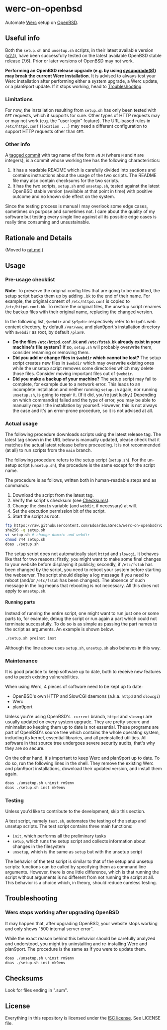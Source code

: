 werc-on-openbsd
===============

Automate [Werc](http://werc.cat-v.org/) setup on [OpenBSD](https://www.openbsd.org/).

## Useful info

Both the `setup.sh` and `unsetup.sh` scripts, in their latest available version ([v2.1](https://github.com/EdoardoLaGreca/werc-on-openbsd/releases/tag/v2.1)), have been successfully tested on the latest available OpenBSD stable release (7.6). Prior or later versions of OpenBSD may not work.

**Performing an OpenBSD release upgrade (e.g. by using [sysupgrade(8)](https://man.openbsd.org/sysupgrade.8)) may break the current Werc installation.** It is advised to always test your Werc installation after performing either a system upgrade, a Werc update, or a plan9port update. If it stops working, head to [Troubleshooting](#troubleshooting).

### Limitations

For now, the installation resulting from `setup.sh` has only been tested with `GET` requests, which it supports for sure. Other types of HTTP requests may or may not work (e.g. the "user login" feature). The URL-based rules in `/etc/httpd.conf` (`location ...`) may need a different configuration to support HTTP requests other than `GET`.

### Other info

A [tagged commit](https://git-scm.com/book/en/v2/Git-Basics-Tagging) with tag name of the form `vN.M` (where `N` and `M` are integers), is a commit whose working tree has the following characteristics:

1. It has a readable README which is carefully divided into sections and contains instructions about the usage of the two scripts. The README file may also contain checksums for the two scripts.
2. It has the two scripts, `setup.sh` and `unsetup.sh`, tested against the latest OpenBSD stable version (available at that point in time) with positive outcome and no known side effect on the system.

Since the testing process is manual I may overlook some edge cases, sometimes on purpose and sometimes not. I care about the quality of my software but testing every single line against all its possible edge cases is really time consuming and unsustainable.

## Rationale and Details

(Moved to [rat.md](rat.md).)

## Usage

### Pre-usage checklist

**Note**: To preserve the original config files that are going to be modified, the setup script backs them up by adding `.bk` to the end of their name. For example, the original content of `/etc/httpd.conf` is copied to `/etc/httpd.conf.bk`. To restore the original files, the unsetup script renames the backup files with their original name, replacing the changed version.

In the following list, `$webdir` and `$p9pdir` respectively refer to `httpd`'s web content directory, by default `/var/www`, and plan9port's installation directory with `$webdir` as root, by default `/plan9`.

- **Do the files `/etc/httpd.conf.bk` and `/etc/fstab.bk` already exist in your machine's file system?** If so, `setup.sh` will probably overwrite them, consider renaming or removing them.
- **Did you add or change files in `$webdir` which cannot be lost?** The setup script creates new files in `$webdir` which may overwrite existing ones while the unsetup script removes some directories which may delete those files. Consider moving important files out of `$webdir`.
- **Did you make a backup of your machine?** The setup script may fail to complete, for example due to a network error. This leads to an incomplete installation and neither running `setup.sh` again, nor running `unsetup.sh`, is going to repair it. (If it did, you're just lucky.) Depending on which command(s) failed and the type of error, you may be able to manually repair the installation by yourself. However, this is not always the case and it's an error-prone procedure, so it is not advised at all.

### Actual usage

The following procedure downloads scripts using the latest release tag. The latest tag shown in the URL below is manually updated, please check that it matches the actual latest release before proceeding. It is not recommended (at all) to run scripts from the `main` branch.

The following procedure refers to the setup script (`setup.sh`). For the un-setup script (`unsetup.sh`), the procedure is the same except for the script name.

The procedure is as follows, written both in human-readable steps and as commands:

1. Download the script from the latest tag.
2. Verify the script's checksum (see [Checksums](#checksums)).
3. Change the `domain` variable (and `webdir`, if necessary) at will.
4. Set the execution permission bit of the script.
5. Start the script as root.

```sh
ftp https://raw.githubusercontent.com/EdoardoLaGreca/werc-on-openbsd/v2.1/setup.sh
sha256 -q setup.sh
vi setup.sh	# change domain and webdir
chmod 744 setup.sh
doas ./setup.sh
```

The setup script does not automatically start `httpd` and `slowcgi`. It behaves like that for two reasons: firstly, you might want to make some final changes to your website before displaying it publicly; secondly, if `/etc/fstab` has been changed by the script, you need to reboot your system before starting the webserver. The script should display a log message if you need to reboot (and/or `/etc/fstab` has been changed). The absence of such message in the log means that rebooting is not necessary. All this does not apply to `unsetup.sh`.

#### Running parts

Instead of running the entire script, one might want to run just one or some parts to, for example, debug the script or run again a part which could not terminate successfully. To do so is as simple as passing the part names to the script as arguments. An example is shown below.

```sh
./setup.sh preinst inst
```

Although the line above uses `setup.sh`, `unsetup.sh` also behaves in this way.

### Maintenance

It is good practice to keep software up to date, both to receive new features and to patch existing vulnerabilities.

When using Werc, 4 pieces of software need to be kept up to date:

- OpenBSD's own HTTP and SlowCGI daemons (a.k.a. `httpd` and `slowcgi`)
- Werc
- plan9port

Unless you're using OpenBSD's `-current` branch, `httpd` and `slowcgi` are usually updated on every system upgrade. They are pretty secure and minimalist so keeping them up to date is not essential. These programs are part of OpenBSD's source tree which contains the whole operating system, including its kernel, essential libraries, and all preinstalled utilities. All software in that source tree undergoes severe security audits, that's why they are so secure.

On the other hand, it's important to keep Werc and plan9port up to date. To do so, run the following lines in the shell. They remove the existing Werc and plan9port installations, download their updated version, and install them again.

```sh
doas ./unsetup.sh uninst rm9env
doas ./setup.sh inst mk9env
```

### Testing

Unless you'd like to contribute to the development, skip this section.

A test script, namely `test.sh`, automates the testing of the setup and unsetup scripts. The test script contains three main functions:

- `init`, which performs all the preliminary tasks
- `setup`, which runs the setup script and collects information about changes in the filesystem
- `unsetup`, which is the same as `setup` but with the unsetup script

The behavior of the test script is similar to that of the setup and unsetup scripts: functions can be called by specifying them as command line arguments. However, there is one little difference, which is that running the script without arguments is no different from not running the script at all. This behavior is a choice which, in theory, should reduce careless testing. 

## Troubleshooting

### Werc stops working after upgrading OpenBSD

It may happen that, after upgrading OpenBSD, your website stops working and only shows "500 internal server error".

While the exact reason behind this behavior should be carefully analyzed and understood, you might try uninstalling and re-installing Werc and plan9port. The procedure is the same as if you were to update them.

```sh
doas ./unsetup.sh uninst rm9env
doas ./setup.sh inst mk9env
```

## Checksums

Look for files ending in ".sum".

## License

Everything in this repository is licensed under the [ISC license](https://en.wikipedia.org/wiki/ISC_license). See LICENSE file.

